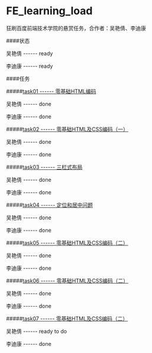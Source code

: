 ﻿# FE_learning_load
狂刷百度前端技术学院的悬赏任务，合作者：吴艳倩、李迪康

####状态

吴艳倩 ------ ready

李迪康 ------ ready

####任务

#####[task01 ------ 零基础HTML编码](https://github.com/Andyliwr/FE_learning_load/tree/master/task01)

吴艳倩 ------ done

李迪康 ------ done


#####[task02 ------ 零基础HTML及CSS编码（一）](https://github.com/Andyliwr/FE_learning_load/tree/master/task02)

吴艳倩 ------ done

李迪康 ------ done


#####[task03 ------ 三栏式布局](https://github.com/Andyliwr/FE_learning_load/tree/master/task03)

吴艳倩 ------ done

李迪康 ------ done

#####[task04 ------ 定位和居中问题](https://github.com/Andyliwr/FE_learning_load/tree/master/task04)

吴艳倩 ------ done

李迪康 ------ done


#####[task05 ------ 零基础HTML及CSS编码（二）](https://github.com/Andyliwr/FE_learning_load/tree/master/task05)

吴艳倩 ------ done

李迪康 ------ done

#####[task06 ------ 零基础HTML及CSS编码（二）](https://github.com/Andyliwr/FE_learning_load/tree/master/task06)

吴艳倩 ------ done

李迪康 ------ done

#####[task07 ------ 零基础HTML及CSS编码（二）](https://github.com/Andyliwr/FE_learning_load/tree/master/task06)

吴艳倩 ------ ready to do

李迪康 ------ done